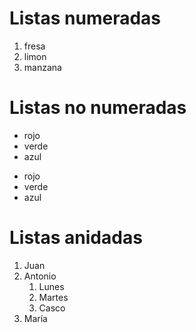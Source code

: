 # Listas numeradas

1. fresa
2. limon
3. manzana

# Listas no numeradas

- rojo
- verde
- azul

+ rojo
+ verde 
+ azul
  
# Listas anidadas

1. Juan
2. Antonio
   1. Lunes
   2. Martes
   3. Casco
3. María

